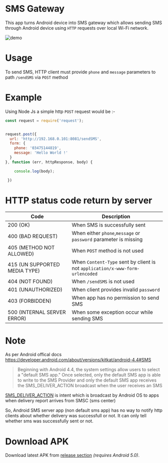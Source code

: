 # SMS Gateway
This app turns Android device into SMS gateway which allows sending SMS through Android device using `HTTP` requests over local Wi-Fi network.

![demo](https://user-images.githubusercontent.com/35717992/195159994-c2906ede-8c43-405c-8c0b-a0a91ee77b18.gif)


# Usage
To send SMS, HTTP client must provide `phone` and `message` parameters to path `/sendSMS` via `POST` method

# Example

Using Node Js a simple http `POST` request would be :-
```javascript
const request = require('request');


request.post({
  url: 'http://192.168.0.101:8081/sendSMS',
  form: {
    phone: '03475144819',
    message: 'Hello World !'
  }
}, function (err, httpResponse, body) { 

    console.log(body);

 })
```
# HTTP status code return by server

|Code|Description|
|----|-----------|
|200 (OK)| When SMS is successfully sent  |
|400 (BAD REQUEST)| When either `phone`,`message` or `password` parameter is missing|
|405 (METHOD NOT ALLOWED)| When `POST` method is not used|
|415 (UN SUPPORTED MEDIA TYPE)| When `Content-Type` sent by client is not `application/x-www-form-urlencoded`|
|404 (NOT FOUND)| When `/sendSMS` is not used|
|401 (UNAUTHORIZED)| When client provides invalid `password`|
|403 (FORBIDDEN)| When app has no permission to send SMS |
|500 (INTERNAL SERVER ERROR)| When some exception occur while sending SMS |


# Note
As per Android offical docs https://developer.android.com/about/versions/kitkat/android-4.4#SMS 
>Beginning with Android 4.4, the system settings allow users to select a "default SMS app." Once selected, only the default SMS app is able to write to the SMS Provider and only the default SMS app receives the SMS_DELIVER_ACTION broadcast when the user receives an SMS

[SMS_DELIVER_ACTION](https://developer.android.com/reference/android/provider/Telephony.Sms.Intents#SMS_DELIVER_ACTION) is intent which is broadcast by Android OS to apps when delivery report arrives from SMSC (sms center)

So, Android SMS server app (non default sms app) has no way to notify http clients about whether delivery was successfull or not. It can only tell whether sms was successfully sent or not. 


# Download APK
Download latest APK from [release section](https://github.com/umer0586/AndroidSMSServer/releases) *(requires Android 5.0)*.
